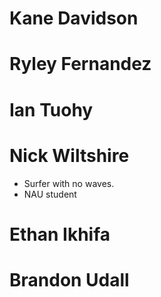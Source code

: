 # Kane Davidson 

# Ryley Fernandez

# Ian Tuohy

# Nick Wiltshire
- Surfer with no waves.
- NAU student

# Ethan Ikhifa

# Brandon Udall
